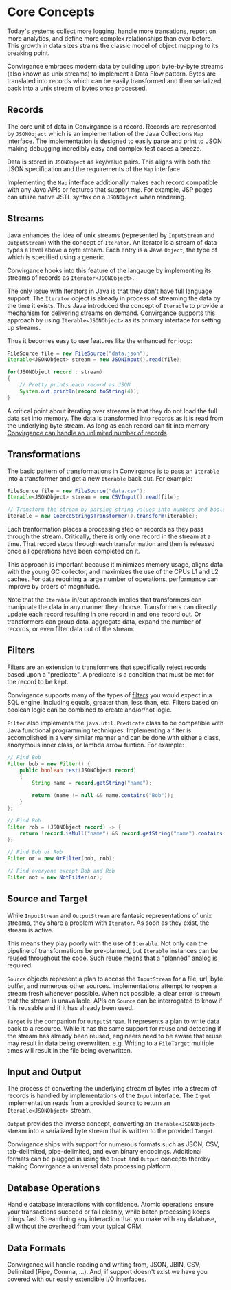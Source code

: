 
# Core Concepts

Today's systems collect more logging, handle more transations, report on more 
analytics, and define more complex relationships than ever before. This growth in
data sizes strains the classic model of object mapping to its breaking point. 

Convirgance embraces modern data by building upon byte-by-byte streams (also 
known as unix streams) to implement a Data Flow pattern. Bytes are translated 
into records which can be easily transformed and then serialized back into a 
unix stream of bytes once processed.

## Records

The core unit of data in Convirgance is a record. Records are represented by
`JSONObject` which is an implementation of the Java Collections `Map` interface.
The implementation is designed to easily parse and print to JSON making debugging 
incredibly easy and complex test cases a breeze. 

Data is stored in `JSONObject` as key/value pairs. This aligns with both the 
JSON specification and the requirements of the `Map` interface.

Implementing the `Map` interface additionally makes each record compatible with
any Java APIs or features that support `Map`. For example, JSP pages can utilize
native JSTL syntax on a `JSONObject` when rendering.

## Streams

Java enhances the idea of unix streams (represented by `InputStream` and 
`OutputStream`) with the concept of `Iterator`. An iterator is a stream of data 
types a level above a byte stream. Each entry is a Java `Object`, the type of 
which is specified using a generic. 

Convirgance hooks into this feature of the langauge by implementing its streams
of records as `Iterator<JSONObject>`. 

The only issue with Iterators in Java is that they don't have full language
support. The `Iterator` object is already in process of streaming the data by
the time it exists. Thus Java introduced the concept of `Iterable` to provide
a mechanism for delivering streams on demand. Convirgance supports this approach
by using `Iterable<JSONObject>` as its primary interface for setting up streams.

Thus it becomes easy to use features like the enhanced `for` loop:

```java
FileSource file = new FileSource("data.json");
Iterable<JSONObject> stream = new JSONInput().read(file);

for(JSONObject record : stream)
{
    // Pretty prints each record as JSON
    System.out.println(record.toString(4));
}
```

A critical point about iterating over streams is that they do not
load the full data set into memory. The data is transformed into records as it is read
from the underlying byte stream. As long as each record can
fit into memory <u>Convirgance can handle an unlimited number of records</u>.

## Transformations

The basic pattern of transformations in Convirgance is to pass an `Iterable` into 
a transformer and get a new `Iterable` back out. For example:

```java
FileSource file = new FileSource("data.csv");
Iterable<JSONObject> stream = new CSVInput().read(file);

// Transform the stream by parsing string values into numbers and booleans
iterable = new CoerceStringsTransformer().transform(iterable);
```

Each tranformation places a processing step on records as they pass through the
stream. Critically, there is only one record in the stream at a time. That record
steps through each transformation and then is released once all operations have
been completed on it.

This approach is important because it minimizes memory usage, aligns data with
the young GC collector, and maximizes the use of the CPUs L1 and L2 caches. For
data requiring a large number of operations, performance can improve by orders
of magnitude.  

Note that the `Iterable` in/out approach implies that transformers can manipuate 
the data in any manner they choose. Transformers can directly update each record
resulting in one record in and one record out. Or transformers can group data, aggregate 
data, expand the number of records, or even filter data out of the stream. 

## Filters

Filters are an extension to transformers that specifically reject records
based upon a "predicate". A predicate is a condition that must be met for the
record to be kept. 

Convirgance supports many of the types of [filters](filtering-data.md) you would 
expect in a SQL engine. Including equals, greater than, less than, etc. Filters
based on boolean logic can be combined to create and/or/not logic.

`Filter` also implements the `java.util.Predicate` class to be compatible with
Java functional programming techniques. Implementing a filter is accomplished
in a very similar manner and can be done with either a class, anonymous inner
class, or lambda arrow funtion. For example:

```java
// Find Bob
Filter bob = new Filter() {
    public boolean test(JSONObject record)
    {
        String name = record.getString("name");

        return (name != null && name.contains("Bob"));
    }
};

// Find Rob
Filter rob = (JSONObject record) -> {
    return !record.isNull("name") && record.getString("name").contains("Rob");
};

// Find Bob or Rob
Filter or = new OrFilter(bob, rob);

// Find everyone except Bob and Rob
Filter not = new NotFilter(or);
```

## Source and Target

While `InputStream` and `OutputStream` are fantasic representations of unix
streams, they share a problem with `Iterator`. As soon as they exist, the stream
is active. 

This means they play poorly with the use of `Iterable`. Not only can the pipeline 
of transformations be pre-planned, but `Iterable` instances can be reused 
throughout the code. Such reuse means that a "planned" analog is required.

`Source` objects represent a plan to access the `InputStream` for a file, url,
byte buffer, and numerous other sources. Implementations attempt to reopen a
stream fresh whenever possible. When not possible, a clear error is thrown that
the stream is unavailable. APIs on `Source` can be interrogated to know if it
is reusable and if it has already been used.

`Target` is the companion for `OutputStream`. It represents a plan to write data
back to a resource. While it has the same support for reuse and detecting if
the stream has already been reused, engineers need to be aware that reuse may
result in data being overwritten. e.g. Writing to a `FileTarget` multiple
times will result in the file being overwritten.

## Input and Output

The process of converting the underlying stream of bytes into a stream of records
is handled by implementations of the `Input` interface. The `Input` implementation 
reads from a provided `Source` to return an `Iterable<JSONObject>` stream.

`Output` provides the inverse concept, converting an `Iterable<JSONObject>` stream 
into a serialized byte stream that is written to the provided `Target`.

Convirgance ships with support for numerous formats such as JSON, CSV, 
tab-delimited, pipe-delimited, and even binary encodings. Additional formats
can be plugged in using the `Input` and `Output` concepts thereby making 
Convirgance  a universal data processing platform.

## Database Operations

Handle database interactions with confidence. Atomic operations ensure your transactions succeed or fail cleanly, while batch processing keeps things fast. Streamlining any interaction that you make with any database, all without the overhead from your typical ORM.

## Data Formats

Convirgance will handle reading and writing from, JSON, JBIN, CSV, Delimited (Pipe, Comma, ...). And, if support doesn't exist we have you covered with our easily extendible I/O interfaces.



